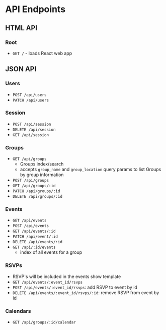 # API Endpoints

## HTML API

### Root

- `GET /` - loads React web app

## JSON API

### Users

- `POST /api/users`
- `PATCH /api/users`

### Session

- `POST /api/session`
- `DELETE /api/session`
- `GET /api/session`

### Groups

- `GET /api/groups`
  - Groups index/search
  - accepts `group_name` and `group_location` query params to list Groups by group information
- `POST /api/groups`
- `GET /api/groups/:id`
- `PATCH /api/groups/:id`
- `DELETE /api/groups/:id`

### Events

- `GET /api/events`
- `POST /api/events`
- `GET /api/events/:id`
- `PATCH /api/event/:id`
- `DELETE /api/events/:id`
- `GET /api/:id/events`
  - index of all events for a group

### RSVPs

- RSVP's will be included in the events show template
- `GET /api/events/:event_id/rsvps`
- `POST /api/events/:event_id/rsvps`: add RSVP to event by id
- `DELETE /api/events/:event_id/rsvps/:id`: remove RSVP from event by id

### Calendars

- `GET /api/groups/:id/calendar`
